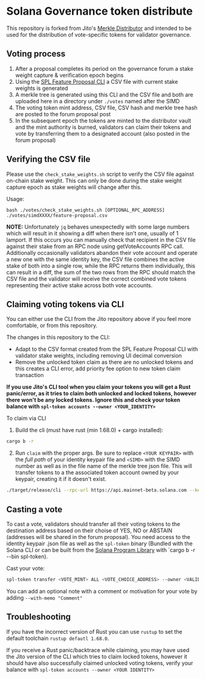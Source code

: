 # Solana Governance token distribute

This repository is forked from Jito's [Merkle Distributor](https://github.com/jito-foundation/distributor) and intended to be used for the distribution of vote-specific tokens for validator governance.

## Voting process

1. After a proposal completes its period on the governance forum a stake weight capture & verification epoch begins
2. Using the [SPL Feature Proposal CLI](https://spl.solana.com/feature-proposal) a CSV file with current stake weights is generated
3. A merkle tree is generated using this CLI and the CSV file and both are uploaded here in a directory under `./votes` named after the SIMD
4. The voting token mint address, CSV file, CSV hash and merkle tree hash are posted to the forum proposal post
5. In the subsequent epoch the tokens are minted to the distributor vault and the mint authority is burned, validators can claim their tokens and vote by transferring them to a designated account (also posted in the forum proposal)

## Verifying the CSV file
Please use the `check_stake_weights.sh` script to verify the CSV file against on-chain stake weight. This can only be done during the stake weight capture epoch as stake weights will change after this.

Usage:
```
bash ./votes/check_stake_weights.sh [OPTIONAL_RPC_ADDRESS] ./votes/simdXXXX/feature-proposal.csv
```

**NOTE:** Unfortunately `jq` behaves unexpectedly with some large numbers which will result in it showing a diff when there isn't one, usually of 1 lamport. If this occurs you can manually check that recipient in the CSV file against their stake from an RPC node using getVoteAccounts RPC call. Additionally occasionally validators abandon their vote account and operate a new one with the same identity key, the CSV file combines the active stake of both into a single row, while the RPC returns them individually, this can result in a diff, the sum of the two rows from the RPC should match the CSV file and the validator will receive the correct combined vote tokens representing their active stake across both vote accounts.

## Claiming voting tokens via CLI

You can either use the CLI from the Jito repository above if you feel more comfortable, or from this repository.

The changes in this repository to the CLI: 

- Adapt to the CSV format created from the SPL Feature Proposal CLI with validator stake weights, including removing UI decimal conversion
- Remove the unlocked token claim as there are no unlocked tokens and this creates a CLI error, add priority fee option to new token claim transaction

**If you use Jito's CLI tool when you claim your tokens you will get a Rust panic/error, as it tries to claim both unlocked and locked tokens, however there won't be any locked tokens. Ignore this and check your token balance with `spl-token accounts --owner <YOUR_IDENTITY>`**

To claim via CLI

1. Build the cli (must have rust (min 1.68.0) + cargo installed):

```bash
cargo b -r
```

2. Run `claim` with the proper args. Be sure to replace `<YOUR KEYPAIR>` with the _full path_ of your identity keypair file and `<SIMD>` with the SIMD number as well as in the file name of the merkle tree json file. This will transfer tokens to a the associated token account owned by your keypair, creating it if it doesn't exist.

```bash
./target/release/cli --rpc-url https://api.mainnet-beta.solana.com --keypair-path <YOUR KEYPAIR> --airdrop-version 0 --mint <VOTE_MINT> --program-id mERKcfxMC5SqJn4Ld4BUris3WKZZ1ojjWJ3A3J5CKxv claim --merkle-tree-path ./votes/<SIMD>/simdXXX-merkle-tree.json
```

## Casting a vote

To cast a vote, validators should transfer all their voting tokens to the destination address based on their choise of YES, NO or ABSTAIN (addresses will be shared in the forum proposal). You need access to the identity keypair .json file as well as the `spl-token` binary (Bundled with the Solana CLI or can be built from the [Solana Program Library](https://github.com/solana-labs/solana-program-library) with `cargo b -r --bin spl-token).


Cast your vote:

```bash
spl-token transfer <VOTE_MINT> ALL <VOTE_CHOICE_ADDRESS> --owner <VALIDATOR_IDENTITY.JSON>
```

You can add an optional note with a comment or motivation for your vote by adding `--with-memo "Comment"`

## Troubleshooting
If you have the incorrect version of Rust you can use `rustup` to set the default toolchain `rustup defautl 1.68.0`.

If you receive a Rust panic/backtrace while claiming, you may have used the Jito version of the CLI which tries to claim locked tokens, however it should have also successfully claimed unlocked voting tokens, verify your balance with `spl-token accounts --owner <YOUR IDENTITY>`

